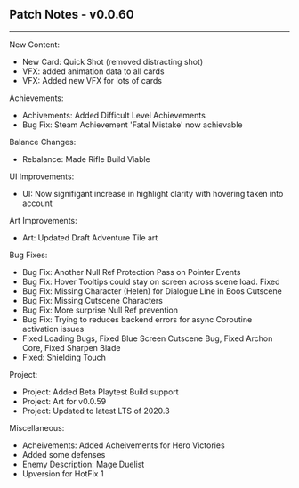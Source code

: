 ## Patch Notes - v0.0.60
----

New Content:
- New Card: Quick Shot (removed distracting shot)
- VFX: added animation data to all cards
- VFX: Added new VFX for lots of cards

Achievements:
- Achivements: Added Difficult Level Achievements
- Bug Fix: Steam Achievement 'Fatal Mistake' now achievable

Balance Changes:
- Rebalance: Made Rifle Build Viable

UI Improvements:
- UI: Now signifigant increase in highlight clarity with hovering taken into account

Art Improvements:
- Art: Updated Draft Adventure Tile art

Bug Fixes:
- Bug Fix: Another Null Ref Protection Pass on Pointer Events
- Bug Fix: Hover Tooltips could stay on screen across scene load. Fixed
- Bug Fix: Missing Character (Helen) for Dialogue Line in Boos Cutscene
- Bug Fix: Missing Cutscene Characters
- Bug Fix: More surprise Null Ref prevention
- Bug Fix: Trying to reduces backend errors for async Coroutine activation issues
- Fixed Loading Bugs, Fixed Blue Screen Cutscene Bug, Fixed Archon Core, Fixed Sharpen Blade
- Fixed: Shielding Touch

Project:
- Project: Added Beta Playtest Build support
- Project: Art for v0.0.59
- Project: Updated to latest LTS of 2020.3

Miscellaneous:
- Acheivements: Added Acheivements for Hero Victories
- Added some defenses
- Enemy Description: Mage Duelist
- Upversion for HotFix 1

